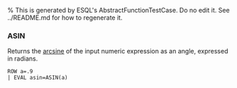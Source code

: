 % This is generated by ESQL's AbstractFunctionTestCase. Do no edit it. See ../README.md for how to regenerate it.

### ASIN
Returns the [arcsine](https://en.wikipedia.org/wiki/Inverse_trigonometric_functions) of the input
numeric expression as an angle, expressed in radians.

```esql
ROW a=.9
| EVAL asin=ASIN(a)
```
